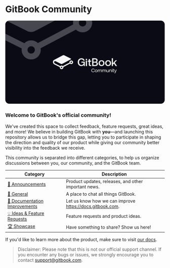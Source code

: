 # GitBook Community

<img alt="GitBok Community" src="./assets/banner.png" />

### Welcome to GitBook's official community!

We've created this space to collect feedback, feature requests, great ideas, and more! We believe in building GitBook with **you**—and launching this repository allows us to bridge this gap, letting you to participate in shaping the direction and quality of our product while giving our community better visibility into the feedback we receive.

This community is separated into different categories, to help us organize discussions between you, our community, and the GitBook team.

| Category                                                                                                                  | Description                                              |
| ------------------------------------------------------------------------------------------------------------------------- | -------------------------------------------------------- |
| [🔔 Announcements](https://github.com/GitbookIO/community/discussions/categories/announcements)                           | Product updates, releases, and other important news.     |
| [💬 General](https://github.com/GitbookIO/community/discussions/categories/general)                                       | A place to chat all things GitBook.                      |
| [📜 Documentation Improvements](https://github.com/GitbookIO/community/discussions/categories/documentation-improvements) | Let us know how we can improve https://docs.gitbook.com. |
| [💡 Ideas & Feature Requests](https://github.com/GitbookIO/community/discussions/categories/ideas-feature-requests)       | Feature requests and product ideas.                      |
| [🏆 Showcase](https://github.com/GitbookIO/community/discussions/categories/showcase)                                     | Have something to share? Show us here!                   |

If you'd like to learn more about the product, make sure to visit [our docs](https://docs.gitbook.com/).

> Disclaimer: Please note that this is not our official support channel. If you encounter any bugs or issues, we strongly encourage you to contact [support@gitbook.com](mailto:support@gitbook.com).

